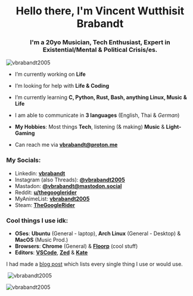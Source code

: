 <h1 align="center">Hello there, I'm Vincent Wutthisit Brabandt</h1>
<h3 align="center">I'm a 20yo Musician, Tech Enthusiast, Expert in Existential/Mental & Political Crisis/es.</h3>

<p align="left"> <img src="https://komarev.com/ghpvc/?username=vbrabandt2005&label=Profile%20views&color=0e75b6&style=flat" alt="vbrabandt2005" /> </p>

- I’m currently working on **Life**

- I’m looking for help with **Life & Coding**

- I’m currently learning **C, Python, Rust, Bash, anything Linux, Music & Life**

- I am able to communicate in **3 languages** (English, Thai & *German*)

- **My Hobbies**: Most things **Tech**, listening (& making) **Music** & **Light-Gaming**

- Can reach me via **vbrabandt@proton.me**

<h3 align="left">My Socials:</h3>

- Linkedin: [**vbrabandt**](https://www.linkedin.com/in/vbrabandt/)
- Instagram (also Threads): [**@vbrabandt2005**](https://www.instagram.com/vbrabandt2005)
- Mastadon: [**@vbrabandt@mastodon.social**](https://mastodon.social/@vbrabandt)
- Reddit: [**u/thegooglerider**](https://www.reddit.com/user/thegooglerider)
- MyAnimeList: [**vbrabandt2005**](https://myanimelist.net/profile/vbrabandt2005)
- Steam: [**TheGoogleRider**](https://steamcommunity.com/id/thegooglerider)


<h3 align="left">Cool things I use idk:</h3>

- **OSes**: **Ubuntu** (General - laptop), **Arch Linux** (General - Desktop) & **MacOS** (Music Prod.)
- **Browsers**: **Chrome** (General) & [**Floorp**](https://github.com/Floorp-Projects/Floorp) (cool stuff)
- **Editors**: [**VSCode**](https://code.visualstudio.com), [**Zed**](https://zed.dev) & [**Kate**](https://kate-editor.org)

I had made a [blog post](https://vbrabandt2005.github.io/posts/my-equipment-for-2024) which lists every single thing I use or would use.

<p>&nbsp;<img src="https://github-readme-stats.vercel.app/api?username=vbrabandt2005&show_icons=true&theme=dark&locale=en" alt="vbrabandt2005" /></p>
<p><img src="https://github-readme-stats.vercel.app/api/top-langs?username=vbrabandt2005&show_icons=true&theme=dark&locale=en&layout=donut-vertical" alt="vbrabandt2005" /></p>



<!---
Based on https://github.com/rahuldkjain/github-profile-readme-generator :)
--->
